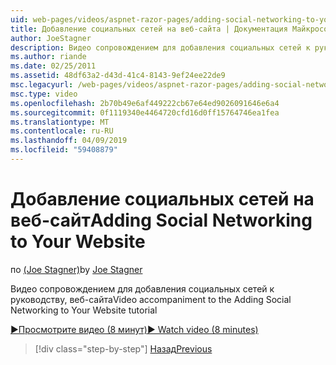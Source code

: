 ```yaml
---
uid: web-pages/videos/aspnet-razor-pages/adding-social-networking-to-your-website
title: Добавление социальных сетей на веб-сайта | Документация Майкрософт
author: JoeStagner
description: Видео сопровождением для добавления социальных сетей к руководству, веб-сайта
ms.author: riande
ms.date: 02/25/2011
ms.assetid: 48df63a2-d43d-41c4-8143-9ef24ee22de9
msc.legacyurl: /web-pages/videos/aspnet-razor-pages/adding-social-networking-to-your-website
msc.type: video
ms.openlocfilehash: 2b70b49e6af449222cb67e64ed9026091646e6a4
ms.sourcegitcommit: 0f1119340e4464720cfd16d0ff15764746ea1fea
ms.translationtype: MT
ms.contentlocale: ru-RU
ms.lasthandoff: 04/09/2019
ms.locfileid: "59408879"
---
```

# <a name="adding-social-networking-to-your-website"></a><span data-ttu-id="33318-103">Добавление социальных сетей на веб-сайт</span><span class="sxs-lookup"><span data-stu-id="33318-103">Adding Social Networking to Your Website</span></span>

<span data-ttu-id="33318-104">по [(Joe Stagner)](https://github.com/JoeStagner)</span><span class="sxs-lookup"><span data-stu-id="33318-104">by [Joe Stagner](https://github.com/JoeStagner)</span></span>

<span data-ttu-id="33318-105">Видео сопровождением для добавления социальных сетей к руководству, веб-сайта</span><span class="sxs-lookup"><span data-stu-id="33318-105">Video accompaniment to the Adding Social Networking to Your Website tutorial</span></span>

[<span data-ttu-id="33318-106">&#9654;Просмотрите видео (8 минут)</span><span class="sxs-lookup"><span data-stu-id="33318-106">&#9654; Watch video (8 minutes)</span></span>](https://channel9.msdn.com/Blogs/ASP-NET-Site-Videos/adding-social-networking-to-your-website)

> [!div class="step-by-step"]
> [<span data-ttu-id="33318-107">Назад</span><span class="sxs-lookup"><span data-stu-id="33318-107">Previous</span></span>](adding-search-to-your-web-site.md)
